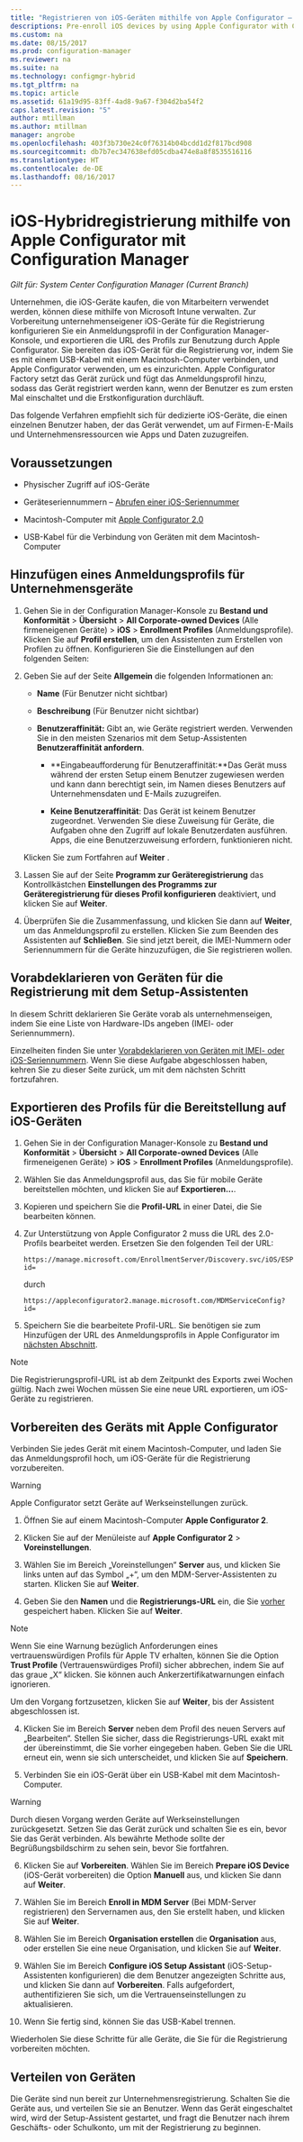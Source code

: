 ```yaml
---
title: "Registrieren von iOS-Geräten mithilfe von Apple Configurator – Configuration Manager | Microsoft-Dokumentation"
descriptions: Pre-enroll iOS devices by using Apple Configurator with Configuration Manager.
ms.custom: na
ms.date: 08/15/2017
ms.prod: configuration-manager
ms.reviewer: na
ms.suite: na
ms.technology: configmgr-hybrid
ms.tgt_pltfrm: na
ms.topic: article
ms.assetid: 61a19d95-83ff-4ad8-9a67-f304d2ba54f2
caps.latest.revision: "5"
author: mtillman
ms.author: mtillman
manager: angrobe
ms.openlocfilehash: 403f3b730e24c0f76314b04bcdd1d2f817bcd908
ms.sourcegitcommit: db7b7ec347638efd05cdba474e8a8f8535516116
ms.translationtype: HT
ms.contentlocale: de-DE
ms.lasthandoff: 08/16/2017
---
```

# <a name="ios-hybrid-enrollment-using-apple-configurator-with-configuration-manager"></a>iOS-Hybridregistrierung mithilfe von Apple Configurator mit Configuration Manager

*Gilt für: System Center Configuration Manager (Current Branch)*

Unternehmen, die iOS-Geräte kaufen, die von Mitarbeitern verwendet werden, können diese mithilfe von Microsoft Intune verwalten. Zur Vorbereitung unternehmenseigener iOS-Geräte für die Registrierung konfigurieren Sie ein Anmeldungsprofil in der Configuration Manager-Konsole, und exportieren die URL des Profils zur Benutzung durch Apple Configurator. Sie bereiten das iOS-Gerät für die Registrierung vor, indem Sie es mit einem USB-Kabel mit einem Macintosh-Computer verbinden, und Apple Configurator verwenden, um es einzurichten. Apple Configurator Factory setzt das Gerät zurück und fügt das Anmeldungsprofil hinzu, sodass das Gerät registriert werden kann, wenn der Benutzer es zum ersten Mal einschaltet und die Erstkonfiguration durchläuft.

Das folgende Verfahren empfiehlt sich für dedizierte iOS-Geräte, die einen einzelnen Benutzer haben, der das Gerät verwendet, um auf Firmen-E-Mails und Unternehmensressourcen wie Apps und Daten zuzugreifen.  

## <a name="prerequisites"></a>Voraussetzungen  

-   Physischer Zugriff auf iOS-Geräte  

-   Geräteseriennummern – [Abrufen einer iOS-Seriennummer](https://support.apple.com/en-us/HT204308)  

-   Macintosh-Computer mit [Apple Configurator 2.0](http://go.microsoft.com/fwlink/?LinkId=518017)  

-   USB-Kabel für die Verbindung von Geräten mit dem Macintosh-Computer  

## <a name="add-a-corporate-owned-device-enrollment-profile"></a>Hinzufügen eines Anmeldungsprofils für Unternehmensgeräte

1.  Gehen Sie in der Configuration Manager-Konsole zu **Bestand und Konformität** > **Übersicht** > **All Corporate-owned Devices** (Alle firmeneigenen Geräte)  > **iOS** > **Enrollment Profiles** (Anmeldungsprofile). Klicken Sie auf **Profil erstellen**, um den Assistenten zum Erstellen von Profilen zu öffnen. Konfigurieren Sie die Einstellungen auf den folgenden Seiten:  

2.  Geben Sie auf der Seite **Allgemein** die folgenden Informationen an:  

    -   **Name** (Für Benutzer nicht sichtbar)  

    -   **Beschreibung** (Für Benutzer nicht sichtbar)  

    -   **Benutzeraffinität:** Gibt an, wie Geräte registriert werden. Verwenden Sie in den meisten Szenarios mit dem Setup-Assistenten **Benutzeraffinität anfordern**.  

        -   **Eingabeaufforderung für Benutzeraffinität:**Das Gerät muss während der ersten Setup einem Benutzer zugewiesen werden und kann dann berechtigt sein, im Namen dieses Benutzers auf Unternehmensdaten und E-Mails zuzugreifen.  

        -   **Keine Benutzeraffinität**: Das Gerät ist keinem Benutzer zugeordnet. Verwenden Sie diese Zuweisung für Geräte, die Aufgaben ohne den Zugriff auf lokale Benutzerdaten ausführen. Apps, die eine Benutzerzuweisung erfordern, funktionieren nicht.

    Klicken Sie zum Fortfahren auf **Weiter** .  

3.  Lassen Sie auf der Seite **Programm zur Geräteregistrierung** das Kontrollkästchen **Einstellungen des Programms zur Geräteregistrierung für dieses Profil konfigurieren** deaktiviert, und klicken Sie auf **Weiter**.  

4.  Überprüfen Sie die Zusammenfassung, und klicken Sie dann auf **Weiter**, um das Anmeldungsprofil zu erstellen. Klicken Sie zum Beenden des Assistenten auf **Schließen**. Sie sind jetzt bereit, die IMEI-Nummern oder Seriennummern für die Geräte hinzuzufügen, die Sie registrieren wollen.  

## <a name="predeclare-devices-to-enroll-with-setup-assistant"></a>Vorabdeklarieren von Geräten für die Registrierung mit dem Setup-Assistenten

In diesem Schritt deklarieren Sie Geräte vorab als unternehmenseigen, indem Sie eine Liste von Hardware-IDs angeben (IMEI- oder Seriennummern).

Einzelheiten finden Sie unter [Vorabdeklarieren von Geräten mit IMEI- oder iOS-Seriennummern](predeclare-devices-with-hardware-id.md). Wenn Sie diese Aufgabe abgeschlossen haben, kehren Sie zu dieser Seite zurück, um mit dem nächsten Schritt fortzufahren.

## <a name="export-the-profile-to-deploy-to-ios-devices"></a>Exportieren des Profils für die Bereitstellung auf iOS-Geräten

1.  Gehen Sie in der Configuration Manager-Konsole zu **Bestand und Konformität** > **Übersicht** > **All Corporate-owned Devices** (Alle firmeneigenen Geräte)  > **iOS** > **Enrollment Profiles** (Anmeldungsprofile).

2.  Wählen Sie das Anmeldungsprofil aus, das Sie für mobile Geräte bereitstellen möchten, und klicken Sie auf **Exportieren...**.

3.  Kopieren und speichern Sie die **Profil-URL** in einer Datei, die Sie bearbeiten können.   

4.  Zur Unterstützung von Apple Configurator 2 muss die URL des 2.0-Profils bearbeitet werden. Ersetzen Sie den folgenden Teil der URL:  

    ```  
    https://manage.microsoft.com/EnrollmentServer/Discovery.svc/iOS/ESProxy?id=  

    ```  

     durch  

    ```  
    https://appleconfigurator2.manage.microsoft.com/MDMServiceConfig?id=  

    ```

5.  Speichern Sie die bearbeitete Profil-URL. Sie benötigen sie zum Hinzufügen der URL des Anmeldungsprofils in Apple Configurator im [nächsten Abschnitt](#step-4-prepare-the-device-with-apple-configurator).  

> [!NOTE]
> Die Registrierungsprofil-URL ist ab dem Zeitpunkt des Exports zwei Wochen gültig. Nach zwei Wochen müssen Sie eine neue URL exportieren, um iOS-Geräte zu registrieren.

## <a name="prepare-the-device-with-apple-configurator"></a>Vorbereiten des Geräts mit Apple Configurator

Verbinden Sie jedes Gerät mit einem Macintosh-Computer, und laden Sie das Anmeldungsprofil hoch, um iOS-Geräte für die Registrierung vorzubereiten.  

> [!WARNING]  
>  Apple Configurator setzt Geräte auf Werkseinstellungen zurück.  

1.  Öffnen Sie auf einem Macintosh-Computer **Apple Configurator 2**.  

2.  Klicken Sie auf der Menüleiste auf **Apple Configurator 2** > **Voreinstellungen**.  

2.  Wählen Sie im Bereich „Voreinstellungen“ **Server** aus, und klicken Sie links unten auf das Symbol „+“, um den MDM-Server-Assistenten zu starten. Klicken Sie auf **Weiter**.  

3.  Geben Sie den **Namen** und die **Registrierungs-URL** ein, die Sie [vorher](#step-3-export-the-profile-to-deploy-to-ios-devices) gespeichert haben. Klicken Sie auf **Weiter**.  

   > [!NOTE]
   > Wenn Sie eine Warnung bezüglich Anforderungen eines vertrauenswürdigen Profils für Apple TV erhalten, können Sie die Option **Trust Profile** (Vertrauenswürdiges Profil) sicher abbrechen, indem Sie auf das graue „X“ klicken. Sie können auch Ankerzertifikatwarnungen einfach ignorieren.

   Um den Vorgang fortzusetzen, klicken Sie auf **Weiter**, bis der Assistent abgeschlossen ist.  

4.  Klicken Sie im Bereich **Server** neben dem Profil des neuen Servers auf „Bearbeiten“. Stellen Sie sicher, dass die Registrierungs-URL exakt mit der übereinstimmt, die Sie vorher eingegeben haben. Geben Sie die URL erneut ein, wenn sie sich unterscheidet, und klicken Sie auf **Speichern**.  

5.  Verbinden Sie ein iOS-Gerät über ein USB-Kabel mit dem Macintosh-Computer.  

  > [!WARNING]  
  >  Durch diesen Vorgang werden Geräte auf Werkseinstellungen zurückgesetzt. Setzen Sie das Gerät zurück und schalten Sie es ein, bevor Sie das Gerät verbinden. Als bewährte Methode sollte der Begrüßungsbildschirm zu sehen sein, bevor Sie fortfahren.  

6.  Klicken Sie auf **Vorbereiten**. Wählen Sie im Bereich **Prepare iOS Device** (iOS-Gerät vorbereiten) die Option **Manuell** aus, und klicken Sie dann auf **Weiter**.  

7.  Wählen Sie im Bereich **Enroll in MDM Server** (Bei MDM-Server registrieren) den Servernamen aus, den Sie erstellt haben, und klicken Sie auf **Weiter**.  

9. Wählen Sie im Bereich **Organisation erstellen** die **Organisation** aus, oder erstellen Sie eine neue Organisation, und klicken Sie auf **Weiter**.  

10. Wählen Sie im Bereich **Configure iOS Setup Assistant** (iOS-Setup-Assistenten konfigurieren) die dem Benutzer angezeigten Schritte aus, und klicken Sie dann auf **Vorbereiten**. Falls aufgefordert, authentifizieren Sie sich, um die Vertrauenseinstellungen zu aktualisieren.  

11. Wenn Sie fertig sind, können Sie das USB-Kabel trennen.  

Wiederholen Sie diese Schritte für alle Geräte, die Sie für die Registrierung vorbereiten möchten.

## <a name="distribute-devices"></a>Verteilen von Geräten

Die Geräte sind nun bereit zur Unternehmensregistrierung. Schalten Sie die Geräte aus, und verteilen Sie sie an Benutzer. Wenn das Gerät eingeschaltet wird, wird der Setup-Assistent gestartet, und fragt die Benutzer nach ihrem Geschäfts- oder Schulkonto, um mit der Registrierung zu beginnen.
